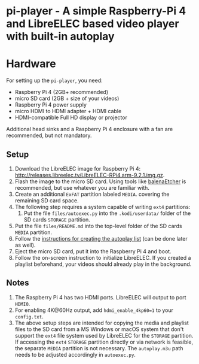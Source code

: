 # pi-player - A simple Raspberry-Pi 4 and LibreELEC based video player with built-in autoplay

# Hardware

For setting up the `pi-player`, you need:
- Raspberry Pi 4 (2GB+ recommended)
- micro SD card (2GB + size of your videos)
- Raspberry Pi 4 power supply
- micro HDMI to HDMI adapter + HDMI cable
- HDMI-compatible Full HD display or projector 

Additional head sinks and a Raspberry Pi 4 enclosure with a fan are recommended,
but not mandatory.

## Setup

1. Download the LibreELEC image for Raspberry Pi 4:
http://releases.libreelec.tv/LibreELEC-RPi4.arm-9.2.1.img.gz.
1. Flash the image to the micro SD card. Using tools like [balenaEtcher](https://www.balena.io/etcher/) is recommended, but use whatever you are familiar with.
1. Create an additional `ExFAT` partition labeled `MEDIA`. covering the remaining SD card space.
1. The following step requires a system capable of writing `ext4` partitions:
    1. Put the file `files/autoexec.py` into the `.kodi/userdata/` folder of the SD cards `STORAGE` partition.
1. Put the file `files/README.md` into the top-level folder of the SD cards `MEDIA` partition.
1. Follow the [instructions for creating the autoplay list](files/REAMDE.md) (can be done later as well).
1. Eject the micro SD card, put it into the Raspberry Pi 4 and boot.
1. Follow the on-screen instruction to initialize LibreELEC. If you created a playlist beforehand, your videos should already play in the background.

## Notes

1. The Raspberry Pi 4 has two HDMI ports. LibreELEC will output to port `HDMI0`.
1. For enabling 4K@60Hz output, add `hdmi_enable_4kp60=1` to your `config.txt`.
1. The above setup steps are intended for copying the media and playlist files to the SD card from a MS Windows or macOS system that don't support the `ext4` file system used by LibreELEC for the `STORAGE` partition. If accessing the `ext4` `STORAGE` partition directly or via network is feasible, the separate `MEDIA` partition is not necessary. The `autoplay.m3u` path needs to be adjusted accordingly in `autoexec.py`.
